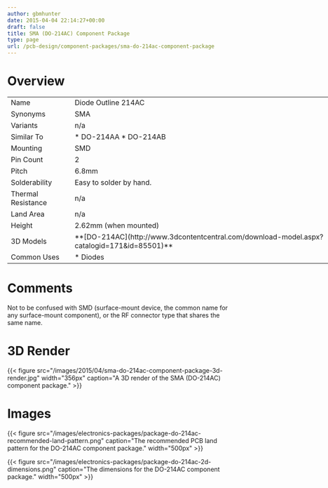 ```yaml
---
author: gbmhunter
date: 2015-04-04 22:14:27+00:00
draft: false
title: SMA (DO-214AC) Component Package
type: page
url: /pcb-design/component-packages/sma-do-214ac-component-package
---
```


# Overview

<table style="width: 800px;" ><tbody ><tr >
<td >Name
</td>
<td >Diode Outline 214AC
</td></tr><tr >
<td >Synonyms
</td>
<td >SMA
</td></tr><tr >
<td >Variants
</td>
<td >n/a
</td></tr><tr >
<td >Similar To
</td>
<td >  * DO-214AA  * DO-214AB
</td></tr><tr >
<td >Mounting
</td>
<td >SMD
</td></tr><tr >
<td >Pin Count
</td>
<td >2
</td></tr><tr >
<td >Pitch
</td>
<td >6.8mm
</td></tr><tr >
<td >Solderability
</td>
<td >Easy to solder by hand.
</td></tr><tr >
<td >Thermal Resistance
</td>
<td >n/a
</td></tr><tr >
<td >Land Area
</td>
<td >n/a
</td></tr><tr >
<td >Height
</td>
<td >2.62mm (when mounted)
</td></tr><tr >
<td >3D Models
</td>
<td >**[DO-214AC](http://www.3dcontentcentral.com/download-model.aspx?catalogid=171&id=85501)**
</td></tr><tr >
<td >Common Uses
</td>
<td >  * Diodes
</td></tr></tbody></table>

# Comments

Not to be confused with SMD (surface-mount device, the common name for any surface-mount component), or the RF connector type that shares the same name.

# 3D Render

{{< figure src="/images/2015/04/sma-do-214ac-component-package-3d-render.jpg" width="356px" caption="A 3D render of the SMA (DO-214AC) component package."  >}}

# Images

{{< figure src="/images/electronics-packages/package-do-214ac-recommended-land-pattern.png" caption="The recommended PCB land pattern for the DO-214AC component package."  width="500px" >}}

{{< figure src="/images/electronics-packages/package-do-214ac-2d-dimensions.png" caption="The dimensions for the DO-214AC component package."  width="500px" >}}

